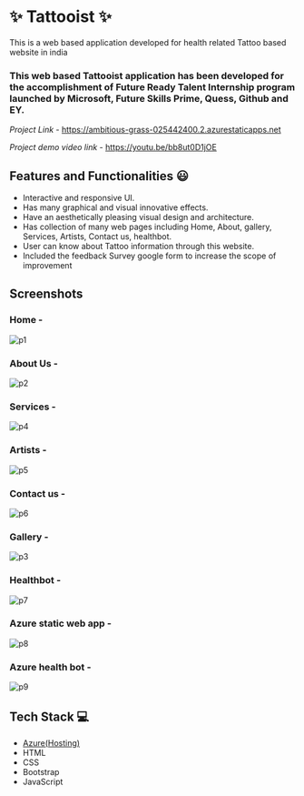 # ✨ Tattooist  ✨

This is a web based application developed for health related Tattoo based website in india

### This web based Tattooist application has been developed for the accomplishment of Future Ready Talent Internship program launched by Microsoft, Future Skills Prime, Quess, Github and EY.


*Project Link* - https://ambitious-grass-025442400.2.azurestaticapps.net


*Project demo video link*  -   https://youtu.be/bb8ut0D1jOE


## Features and Functionalities 😃

- Interactive and responsive UI.
- Has many graphical and visual innovative effects.
- Have an aesthetically pleasing visual design and architecture.
- Has collection of many web pages including Home, About, gallery, Services, Artists, Contact us, healthbot.
- User can know about Tattoo information through this website.
- Included the feedback Survey google form to increase the scope of improvement 

## Screenshots



### Home  -
![p1](https://user-images.githubusercontent.com/118461487/208625480-c01ae2f3-7a54-4eac-9043-e2762454e893.png)











   

### About Us -
![p2](https://user-images.githubusercontent.com/118461487/208625582-5bc6323c-c4d1-416b-9601-d101d47709cf.png)




















### Services  -
![p4](https://user-images.githubusercontent.com/118461487/208626148-cb023055-e725-4e2a-bea8-a9734d21cd6a.png)
















### Artists  -
![p5](https://user-images.githubusercontent.com/118461487/208626030-d98743b7-1781-43c5-81c0-71226adb96d6.png)

















### Contact us  -
![p6](https://user-images.githubusercontent.com/118461487/208626662-33daebe9-32a5-4362-80ba-1f5a073cf158.png)



















### Gallery  -
![p3](https://user-images.githubusercontent.com/118461487/208626732-9065f3ed-b2c9-4044-a3a8-7358188f7f36.png)



















### Healthbot  -
![p7](https://user-images.githubusercontent.com/118461487/208625282-2f8693a4-c56b-43f8-b842-d2877ac8f6fe.png)





















### Azure static web app  -
![p8](https://user-images.githubusercontent.com/118461487/208625214-a88d464c-5f3a-4402-bcae-9edab68f988b.png)














### Azure health bot  -
![p9](https://user-images.githubusercontent.com/118461487/208626966-3646f05b-0e4b-4383-8f7d-e4081da274a5.png)






























## Tech Stack 💻

- [Azure(Hosting)](https://azure.microsoft.com/en-in/features/azure-portal/)
- HTML
- CSS
- Bootstrap
- JavaScript
